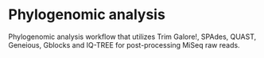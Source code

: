 # Phylogenomic analysis
 
 Phylogenomic analysis workflow that utilizes Trim Galore!, SPAdes, QUAST, Geneious, Gblocks and IQ-TREE for post-processing MiSeq raw reads.
  
 
 
